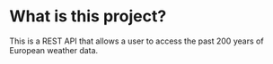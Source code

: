 # What is this project?

This is a REST API that allows a user to access the past 200 years of European weather data.